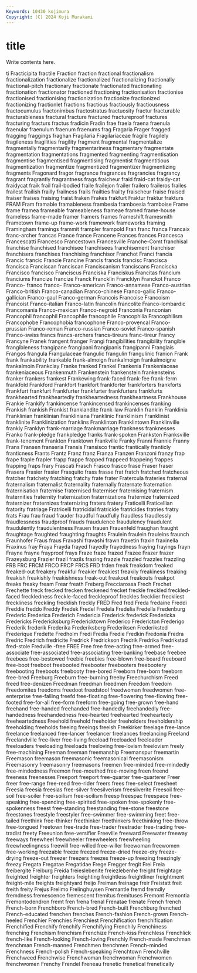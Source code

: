 ```yaml
---
Keywords: 10430 kojimura
Copyright: (C) 2024 Koji Murakami
---
```


# title

Write contents here.



ti Fracticipita fractile Fraction fraction fractional
fractionalism fractionalization fractionalize fractionalized fractionalizing fractionally fractional-pitch fractionary fractionate fractionated
fractionating fractionation fractionator fractioned fractioning fractionisation fractionise fractionised fractionising fractionization
fractionize fractionized fractionizing fractionlet fractions fractious fractiously fractiousness fractocumulus fractonimbus
fractostratus fractuosity fractur fracturable fracturableness fractural fracture fractured fractureproof fractures
fracturing fracturs fractus fradicin Fradin frae fraela fraena fraenula fraenular
fraenulum fraenum fraenums frag Fragaria Frager fragged fragging fraggings fraghan
Fragilaria Fragilariaceae fragile fragilely fragileness fragilities fragility fragment fragmental fragmentalize
fragmentally fragmentarily fragmentariness fragmentary fragmentate fragmentation fragmentations fragmented fragmenting fragmentisation
fragmentise fragmentised fragmentising fragmentist fragmentitious fragmentization fragmentize fragmentized fragmentizer fragmentizing
fragments Fragonard fragor fragrance fragrances fragrancies fragrancy fragrant fragrantly fragrantness
frags fraicheur fraid fraid-cat fraidy-cat fraidycat fraik frail frail-bodied fraile
frailejon frailer frailero fraileros frailes frailest frailish frailly frailness frails
frailties frailty fraischeur fraise fraised fraiser fraises fraising fraist fraken
Frakes frakfurt Fraktur fraktur frakturs FRAM Fram framable framableness frambesia
framboesia framboise Frame frame framea frameable frameableness frameae framed frame-house
frameless frame-made framer framers frames frameshift framesmith Frametown frame-up frame-work
framework frameworks framing Framingham framings frammit frampler frampold Fran franc
franca Francaix franc-archer francas France france Francene Frances frances Francesca
Francescatti Francesco Francestown Francesville Franche-Comt franchisal franchise franchised franchisee franchisees
franchisement franchiser franchisers franchises franchising franchisor Franchot Franci francia Francic
francic Francie Francine Francis francis francisc Francisca francisca Franciscan franciscan
Franciscanism franciscans Franciscka Francisco francisco Franciscus Franciska Franciskus Francitas francium
franciums Francize francize Franck Francklin Francklyn Franckot Franco Franco- franco
franco- Franco-american Franco-annamese Franco-austrian Franco-british Franco-canadian Franco-chinese Franco-gallic Franco-gallician Franco-gaul
Franco-german Francois Francoise Francoism Francoist Franco-italian Franco-latin francolin francolite Franco-lombardic
Francomania Franco-mexican Franco-negroid Franconia Franconian Francophil francophil Francophile francophile Francophilia
Francophilism Francophobe Francophobia francophone Franco-provencal Franco-prussian Franco-roman Franco-russian Franco-soviet Franco-spanish
Franco-swiss francs francs-archers francs-tireurs franc-tireur Francy Francyne Franek frangent franger
Frangi frangibilities frangibility frangible frangibleness frangipane frangipani frangipanis frangipanni Franglais
Frangos frangula Frangulaceae frangulic frangulin frangulinic franion Frank frank frankability
frankable frank-almoign frankalmoign frankalmoigne frankalmoin Frankclay Franke franked Frankel Frankenia
Frankeniaceae frankeniaceous Frankenmuth Frankenstein frankenstein frankensteins franker frankers frankest Frankewing
frank-faced frank-fee frank-ferm frankfold Frankford Frankfort frankfort frankforter frankforters frankforts
Frankfurt frankfurt Frankfurter frankfurter frankfurters frankfurts frankhearted frankheartedly frankheartedness frankheartness
Frankhouse Frankie Frankify frankincense frankincensed frankincenses franking Frankish frankish Frankist
franklandite frank-law Franklin franklin Franklinia Franklinian franklinian Frankliniana Franklinic Franklinism
Franklinist franklinite Franklinization franklins Franklinton Franklintown Franklinville frankly Franklyn frank-marriage
frankmarriage frankness franknesses Franko frank-pledge frankpledge franks frank-spoken Frankston Franksville
frank-tenement Frankton Franktown Frankville Franky Franni Frannie Franny Frans Fransen
franseria Fransis Fransisco frantic frantically franticly franticness Frants Frantz Franz
franz Franza Franzen Franzoni franzy frap frape fraple frapler frapp
frappe frapped frappeed frappeing frappes frapping fraps frary Frascati Frasch
Frasco frasco frase Fraser fraser Frasera Frasier frasier Frasquito frass
frasse frat fratch fratched fratcheous fratcher fratchety fratching fratchy frate
frater Fratercula frateries fraternal fraternalism fraternalist fraternality fraternally fraternate fraternation
fraternisation fraternise fraternised fraterniser fraternising fraternism fraternities fraternity fraternization fraternizations
fraternize fraternized fraternizer fraternizes fraternizing fraters fratery Fraticelli Fraticellian fratority
fratriage Fratricelli fratricidal fratricide fratricides fratries fratry frats Frau frau
fraud frauder fraudful fraudfully fraudless fraudlessly fraudlessness fraudproof frauds fraudulence
fraudulency fraudulent fraudulently fraudulentness Frauen frauen Frauenfeld fraughan fraught fraughtage
fraughted fraughting fraughts Fraulein fraulein frauleins fraunch Fraunhofer Fraus fraus
Fravashi fravashi frawn fraxetin fraxin fraxinella Fraxinus fray Fraya Frayda
frayed frayedly frayedness fraying frayings frayn Frayne frayne frayproof frays
Fraze fraze frazed Frazee Frazer frazer Frazeysburg Frazier frazil frazils
frazing frazzle frazzled frazzles frazzling FRB FRC FRCM FRCO FRCP
FRCS FRD frden freak freakdom freaked freaked-out freakery freakful freakier
freakiest freakily freakiness freaking freakish freakishly freakishness freak-out freakout freakouts
freakpot freaks freaky fream Frear freath Freberg Frecciarossa Frech Frechet
Frechette freck frecked frecken freckened frecket freckle freckled freckled-faced freckledness
freckle-faced freckleproof freckles frecklier freckliest freckliness freckling frecklish freckly FRED
Fred fred Freda fredaine Freddi Freddie freddo Freddy Fredek Fredel
Fredela Fredelia Fredella Fredenburg Frederic Frederica Frederich Fredericia Frederick frederick
Fredericka Fredericks Fredericksburg Fredericktown Frederico Fredericton Frederigo Frederik frederik Frederika
Frederiksberg Frederiksen Frederiksted Frederique Fredette Fredholm Fredi Fredia Fredie Fredkin
Fredonia Fredra Fredric Fredrich fredricite Fredrick Fredrickson Fredrik Fredrika Fredrikstad
fred-stole Fredville -free FREE Free free free-acting free-armed free-associate free-associated
free-associating free-banking freebase freebee freebees free-bestowed freebie freebies free-blown free-board
freeboard free-boot freeboot freebooted freebooter freebooters freebootery freebooting freeboots freebooty
free-bored Freeborn free-born freeborn free-bred Freeburg Freeburn free-burning freeby Freechurchism
Freed freed free-denizen Freedman freedman freedmen Freedom freedom Freedomites freedoms
freedoot freedstool freedwoman freedwomen free-enterprise free-falling freefd free-floating free-flowering free-flowing
free-footed free-for-all free-form freeform free-going free-grown free-hand freehand free-handed freehanded
free-handedly freehandedly free-handedness freehandedness free-hearted freehearted freeheartedly freeheartedness Freehold freehold
freeholder freeholders freeholdership freeholding freeholds freeing freeings freeish Freekirker freelage
free-lance freelance freelanced free-lancer freelancer freelances freelancing Freeland Freelandville free-liver
free-living freeload freeloaded freeloader freeloaders freeloading freeloads freeloving free-lovism freelovism
freely free-machining Freeman freeman freemanship Freemanspur freemartin Freemason freemason freemasonic
freemasonical freemasonism Freemasonry freemasonry freemasons freemen free-minded free-mindedly free-mindedness Freemon
free-mouthed free-moving freen freend freeness freenesses Freeport freeport free-quarter free-quarterer
Freer freer free-range free-reed free-rider freers frees free-select freesheet Freesia
freesia freesias free-silver freesilverism freesilverite Freesoil free-soil free-soiler Free-soilism free-soilism
freesp freespac freespace free-speaking free-spending free-spirited free-spoken free-spokenly free-spokenness freest
free-standing freestanding free-stone freestone freestones freestyle freestyler free-swimmer free-swimming freet
free-tailed freethink free-thinker freethinker freethinkers freethinking free-throw free-tongued Freetown free-trade
free-trader freetrader free-trading free-tradist freety Freeunion free-versifier Freeville freeward Freewater
freeway freeways freewheel freewheeler freewheelers freewheeling freewheelingness freewill free-willed free-willer
freewoman freewomen free-working freezable freeze freezed freeze-dried freeze-dry freeze-drying freeze-out
freezer freezers freezes freeze-up freezing freezingly freezy Fregata Fregatae Fregatidae
Frege Fregger fregit Frei Freia freibergite Freiburg Freida freieslebenite freiezlebenhe
freight freightage freighted freighter freighters freighting freightless freightliner freightment freight-mile
freights freightyard freijo Freiman freinage freir Freistatt freit freith freity
Frejus Frelimo Frelinghuysen Fremantle fremd fremdly fremdness fremescence fremescent fremitus
fremituses Fremont Fremontia Fremontodendron fremt fren frena frenal Frenatae frenate
French french French-born Frenchboro French-bred French-built Frenchburg frenched French-educated frenchen
frenches French-fashion French-grown French-heeled Frenchier Frenchies Frenchiest Frenchification frenchification Frenchified
Frenchify frenchify Frenchifying Frenchily Frenchiness frenching Frenchism frenchism Frenchize French-kiss
Frenchless Frenchlick french-like French-looking French-loving Frenchly French-made Frenchman frenchman French-manned
Frenchmen frenchmen French-minded Frenchness French-polish French-speaking Frenchtown Frenchville Frenchweed Frenchwise
Frenchwoman frenchwoman Frenchwomen frenchwomen Frenchy Frendel Freneau frenetic frenetical frenetically
